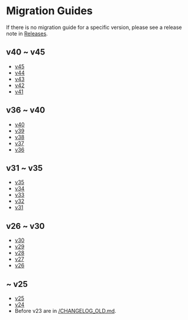 # Migration Guides

If there is no migration guide for a specific version,
please see a release note in [Releases](https://github.com/option-t/option-t/releases).

## v40 ~ v45

- [v45](https://github.com/option-t/option-t/releases/tag/v45.0.0)
- [v44](https://github.com/option-t/option-t/releases/tag/v44.0.0)
- [v43](https://github.com/option-t/option-t/releases/tag/v43.0.0)
- [v42](https://github.com/option-t/option-t/releases/tag/v42.0.0)
- [v41](./v41.md)

## v36 ~ v40

- [v40](./v40.md)
- [v39](https://github.com/option-t/option-t/releases/tag/v39.0.0)
- [v38](./v38.md)
- [v37](https://github.com/option-t/option-t/releases/tag/v37.0.0)
- [v36](./v36.md)

## v31 ~ v35

- [v35](https://github.com/option-t/option-t/releases/tag/v35.0.0)
- [v34](./v34.md)
- [v33](./v33.md)
- [v32](https://github.com/option-t/option-t/releases/tag/v32.0.0)
- [v31](https://github.com/option-t/option-t/releases/tag/v31.0.0)

## v26 ~ v30

- [v30](./v30.md)
- [v29](https://github.com/option-t/option-t/releases/tag/v29.0.0)
- [v28](https://github.com/option-t/option-t/releases/tag/v28.0.0)
- [v27](https://github.com/option-t/option-t/releases/tag/v27.0.0)
- [v26](./v26.md)

## ~ v25

- [v25](./v25.md)
- [v24](https://github.com/option-t/option-t/releases/tag/v24.0.0)
- Before v23 are in [/CHANGELOG_OLD.md](../../CHANGELOG_OLD.md#2302).
